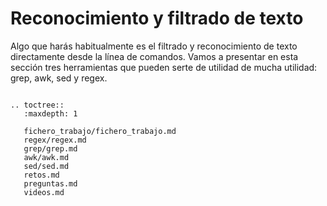 # Reconocimiento y filtrado de texto

Algo que harás habitualmente es el filtrado y reconocimiento de texto
directamente desde la línea de comandos. Vamos a presentar en esta sección tres
herramientas que pueden serte de utilidad de mucha utilidad: grep, awk, sed y regex.


```{eval-rst}

.. toctree::
   :maxdepth: 1

   fichero_trabajo/fichero_trabajo.md
   regex/regex.md
   grep/grep.md
   awk/awk.md
   sed/sed.md
   retos.md
   preguntas.md
   videos.md

```

